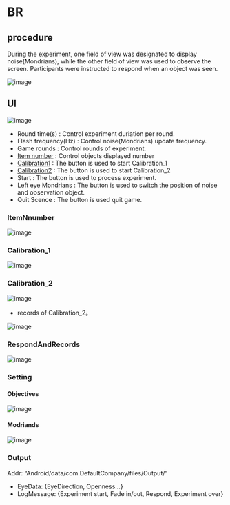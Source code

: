 # BR
## procedure
During the experiment, one field of view was designated to display noise(Mondrians), while the other field of view was used to observe the screen. Participants were instructed to respond when an object was seen.

![image](https://github.com/user-attachments/assets/5d2a2bf3-6b9e-44b4-9d12-8f0979691ce0)

## UI
![image](https://github.com/user-attachments/assets/f7292194-c7db-4a2a-bc09-ef86a7efa0dd)
- Round time(s) : Control experiment duriation per round.
- Flash frequency(Hz) : Control noise(Mondrians) update frequency.
- Game rounds : Control rounds of experiment. 
- [Item number](###ItemNnumber) : Control objects displayed number
- [Calibration1](###Calibration_1) : The button is used to start Calibration_1
- [Calibration2](###Calibration_2) : The button is used to start Calibration_2
- Start : The button is used to process experiment.
- Left eye Mondrians : The button is used to switch the position of noise and observation object.
- Quit Scence : The button is used quit game.


### ItemNnumber
![image](https://github.com/user-attachments/assets/b613bf8d-0a7c-491f-88ff-379901d5055c)
### Calibration_1
![image](https://github.com/user-attachments/assets/8fed1228-0fec-459e-b48f-147d0131916b)

### Calibration_2
![image](https://github.com/user-attachments/assets/c3c55499-6b11-44b4-a967-37071718e981)
- records of Calibration_2。

![image](https://github.com/user-attachments/assets/1eb5acbd-cb68-482d-ab1d-9b13b7d1accd)

### RespondAndRecords
![image](https://github.com/user-attachments/assets/77462116-c0f0-4405-a04c-c3f625e3a3c5)

### Setting
#### Objectives
![image](https://github.com/user-attachments/assets/122a09d3-3afd-4c9c-a0fd-2184ead1e5db)
#### Modriands
![image](https://github.com/user-attachments/assets/5b32f432-2f49-40d6-8d5d-9dde6f6e8269)

### Output

Addr: “Android/data/com.DefaultCompany/files/Output/”

- EyeData: {EyeDirection, Openness...}
- LogMessage: {Experiment start, Fade in/out, Respond, Experiment over}
